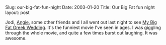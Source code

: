 Slug: our-big-fat-fun-night
Date: 2003-01-20
Title: Our Big Fat fun night
layout: post

Jodi, <a href="http://www.blueshoediaries.com">Angie</a>, some other friends and I all went out last night to see <a href="http://us.imdb.com/Title?0259446">My Big Fat Greek Wedding</a>. It&#39;s the funniest movie I&#39;ve seen in ages. I was giggling through the whole movie, and quite a few times burst out laughing. It was awesome.
